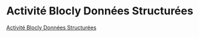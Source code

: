 # Activité Blocly Données Structurées

[Activité Blocly Données Structurées](https://old.parcours.algorea.org/contents/4707-4702-1067253748629066205-653650670442840123-1174881031623574659-1302936453571687221/)